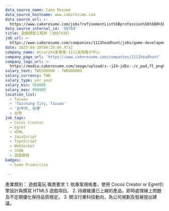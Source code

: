```yaml
---
data_source_name: Cake Resume
data_source_hostname: www.cakeresume.com
data_source_url: >-
  https://www.cakeresume.com/jobs?refinementList%5Bprofession%5D%5B0%5D=game-production&range%5Bsalary_range%5D%5Bmin%5D=100000
data_source_internal_id: '56764'
title: 遊戲開發工程師 (3007438)
job_url: >-
  https://www.cakeresume.com/companies/1111headhunt/jobs/game-development-engineer-3007438
date: 2023-04-28T06:28:06.471Z
company_name: Accurate愛客獵-1111高階獵才中心
company_page_url: 'https://www.cakeresume.com/companies/1111headhunt'
company_logo_url: >-
  https://media.cakeresume.com/image/upload/s--jZ4-jdEx--/c_pad,fl_png8,h_200,w_200/v1626415908/tqgxfaqci1lwgv1ehy8r.png
salary_text: TWD560000 - TWD900000
salary_currency: TWD
salary_type: per_year
salary_min: 560000
salary_max: 900000
location_list:
  - Taiwan
  - 'Taichung City, Taiwan'
  - '台中市, 台灣'
  - 台灣
job_tags:
  - Cocos Creator
  - Egret
  - HTML
  - JavaScript
  - TypeScript
  - WebSocket
  - JSON
  - 遊戲開發
badges:
  - Game Production

---
```


產業類別： 遊戲電玩 職責要求 1. 依專案規格書，使用 Cocos Creator or Egret引擎設計與撰寫 HTML5 遊戲項目。 2. 持續維護已上線的產品，即時處理線上問題及不定期優化保持品質穩定。 3. 關注行業科技動向，為公司規劃及發展提出建議。